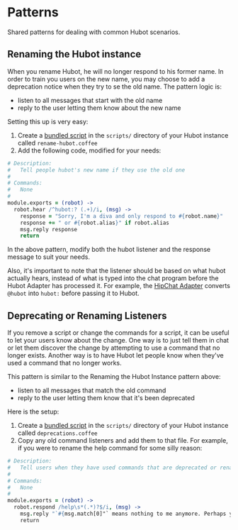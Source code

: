 # Patterns

Shared patterns for dealing with common Hubot scenarios.

## Renaming the Hubot instance

When you rename Hubot, he will no longer respond to his former name. In order to train you users on the new name, you may choose to add a deprecation notice when they try to se the old name. The pattern logic is:

* listen to all messages that start with the old name
* reply to the user letting them know about the new name

Setting this up is very easy:

1. Create a [bundled script](scripting.md) in the `scripts/` directory of your Hubot instance called `rename-hubot.coffee`
2. Add the following code, modified for your needs:

```coffeescript
# Description:
#   Tell people hubot's new name if they use the old one
#
# Commands:
#   None
#
module.exports = (robot) ->
  robot.hear /^hubot:? (.+)/i, (msg) ->
    response = "Sorry, I'm a diva and only respond to #{robot.name}"
    response += " or #{robot.alias}" if robot.alias
    msg.reply response
    return

```

In the above pattern, modify both the hubot listener and the response message to suit your needs.

Also, it's important to note that the listener should be based on what hubot actually hears, instead of what is typed into the chat program before the Hubot Adapter has processed it. For example, the [HipChat Adapter](https://github.com/hipchat/hubot-hipchat) converts `@hubot` into `hubot:` before passing it to Hubot.

## Deprecating or Renaming Listeners

If you remove a script or change the commands for a script, it can be useful to let your users know about the change. One way is to just tell them in chat or let them discover the change by attempting to use a command that no longer exists. Another way is to have Hubot let people know when they've used a command that no longer works.

This pattern is similar to the Renaming the Hubot Instance pattern above:

* listen to all messages that match the old command
* reply to the user letting them know that it's been deprecated

Here is the setup:

1. Create a [bundled script](scripting.md) in the `scripts/` directory of your Hubot instance called `deprecations.coffee`
2. Copy any old command listeners and add them to that file. For example, if you were to rename the help command for some silly reason:

```coffeescript
# Description:
#   Tell users when they have used commands that are deprecated or renamed
#
# Commands:
#   None
#
module.exports = (robot) ->
  robot.respond /help\s*(.*)?$/i, (msg) ->
    msg.reply "`#{msg.match[0]"` means nothing to me anymore. Perhaps you meant `docs` instead?"
    return

```
